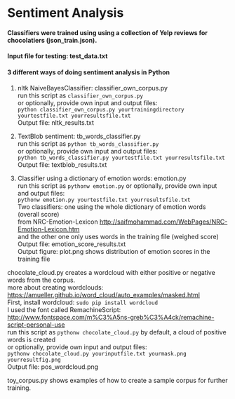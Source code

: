 # Sentiment Analysis

#### Classifiers were trained using using a collection of Yelp reviews for chocolatiers (json_train.json).
#### Input file for testing: test_data.txt
#### 3 different ways of doing sentiment analysis in Python
1. nltk NaiveBayesClassifier: classifier_own_corpus.py  
  run this script as `classifier_own_corpus.py`   
  or optionally, provide own input and output files:  
  `python classifier_own_corpus.py yourtrainingdirectory yourtestfile.txt yourresultsfile.txt`  
  Output file: nltk_results.txt 
  
2. TextBlob sentiment: tb_words_classifier.py  
  run this script as `python tb_words_classifier.py`   
  or optionally, provide own input and output files:  
  `python tb_words_classifier.py yourtestfile.txt yourresultsfile.txt`  
  Output file: textblob_results.txt 
  
3. Classifier using a dictionary of emotion words: emotion.py  
  run this script as `pythonw emotion.py` 
  or optionally, provide own input and output files:    
  `pythonw emotion.py yourtestfile.txt yourresultsfile.txt`  
  Two classifiers: one using the whole dictionary of emotion words (overall score)  
  from NRC-Emotion-Lexicon http://saifmohammad.com/WebPages/NRC-Emotion-Lexicon.htm  
  and the other one only uses words in the training file (weighed score)  
  Output file: emotion_score_results.txt  
  Output figure: plot.png shows distribution of emotion scores in the training file  

 chocolate_cloud.py creates a wordcloud with either positive or negative words from the corpus.  
 more about creating wordclouds: https://amueller.github.io/word_cloud/auto_examples/masked.html   
 First, install wordcloud: `sudo pip install wordcloud`  
 I used the font called RemachineScript: http://www.fontspace.com/m%C3%A5ns-greb%C3%A4ck/remachine-script-personal-use    
 run this script as `pythonw chocolate_cloud.py` by default, a cloud of positive words is created  
 or optionally, provide own input and output files:  
 `pythonw chocolate_cloud.py yourinputfile.txt yourmask.png yourresultfig.png`  
 Output file: pos_wordcloud.png  
 
 toy_corpus.py shows examples of how to create a sample corpus for further training.  
 
 

